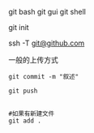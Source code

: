 git bash
git gui
git shell


git init

ssh -T git@github.com


一般的上传方式
```
git commit -m "叙述"

git push


#如果有新建文件 
git add .
```
